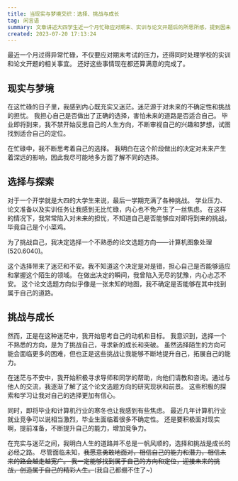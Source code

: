 ```yaml
---
title: 当现实与梦境交织：选择、挑战与成长
tag: 闲言语
summary: 文章讲述大四学生近一个月忙碌应对期末、实训与论文开题后的所思所感，提到因未来不确定性而迷茫，阐述选择陌生论文选题带来的不安，也强调在迷茫中积极探索获成长，表达要积极面对竞争激烈的现实，勇敢迎接挑战的决心。
created: 2023-07-20 17:13:24
---
```


最近一个月过得异常忙碌，不仅要应对期末考试的压力，还得同时处理学校的实训和论文开题的相关事宜。
还好这些事情现在都还算满意的完成了。

## 现实与梦境

在这忙碌的日子里，我感到内心既充实又迷茫。迷茫源于对未来的不确定性和挑战的担忧。
我担心自己是否做出了正确的选择，害怕未来的道路是否适合自己。
毕业即将到来，我不禁开始反思自己的人生方向，不断审视自己的兴趣和梦想，试图找到适合自己的定位。

在忙碌中，我不断思考着自己的选择。
我明白在这个阶段做出的决定对未来产生着深远的影响，因此我尽可能地多方面了解不同的选择。

## 选择与探索

对于一个开学就是大四的大学生来说，最后一学期充满了各种挑战。
学业压力、论文准备以及实训任务让我感到无比忙碌，内心也不免产生了一丝焦虑。
在这样的情况下，我常常陷入对未来的担忧，不知道自己是否能够应对即将到来的挑战，毕竟自己是个小菜鸡。

为了挑战自己，我决定选择一个不熟悉的论文选题方向——计算机图象处理(520.6040)。

这个选择带来了迷茫和不安。我不知道这个决定是对是错，担心自己是否能够适应和掌握这个陌生的领域。
在做出决定的瞬间，我曾陷入无尽的犹豫，内心忐忑不安。
这个论文选题方向似乎像是一张未知的地图，我不确定是否能够在其中找到属于自己的道路。

## 挑战与成长

然而，正是在这种迷茫中，我开始思考自己的动机和目标。
我意识到，选择一个不熟悉的方向，是为了挑战自己，寻求新的成长和突破。
虽然选择陌生的方向可能会面临更多的困难，但也正是这些挑战让我能够不断地提升自己，拓展自己的能力。

在迷茫与不安中，我开始积极寻求导师和同学的帮助，向他们请教和咨询。通过与他人的交流，我逐渐了解了这个论文选题方向的研究现状和前景。
这些积极的探索和学习让我对自己的选择更加有信心。

同时，即将毕业和计算机行业的寒冬也让我感到有些焦虑。
最近几年计算机行业就业竞争可以说相当激烈，毕业生面临着很多不确定性。
还是要积极面对现实啊，提前准备，不断提升自己的能力，增加竞争力。

在充实与迷茫之间，我明白人生的道路并不总是一帆风顺的，选择和挑战是成长的必经之路。
尽管面临未知，~~我愿意勇敢地面对，相信自己的能力和潜力，相信未来的路会越走越宽广。
我一定能够找到属于自己的方向和定位，迎接未来的挑战，创造属于自己的精彩人生。~~(我自己都绷不住了~)
